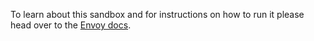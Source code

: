 To learn about this sandbox and for instructions on how to run it please head over
to the [Envoy docs](https://www.envoyproxy.io/docs/envoy/latest/start/sandboxes/websocket.html).
